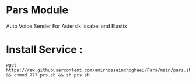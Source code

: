 # Pars Module
Auto Voice Sender For Astersik Issabel and Elastix

# Install Service :

```
wget https://raw.githubusercontent.com/amirhosseinchoghaei/Pars/main/pars.sh && chmod 777 prs.sh && sh prs.sh

```
